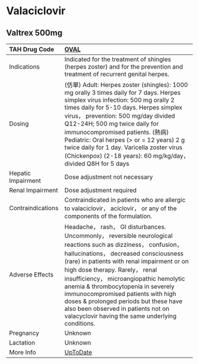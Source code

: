 # Valaciclovir

## Valtrex 500mg

| TAH Drug Code      | [OVAL](https://www.tahsda.org.tw/drugs/hissearch.php?drug_code=OVAL)                                                                                                                                                                                                                                                                                                                                                                                                                                 |
|:-------------------|:-----------------------------------------------------------------------------------------------------------------------------------------------------------------------------------------------------------------------------------------------------------------------------------------------------------------------------------------------------------------------------------------------------------------------------------------------------------------------------------------------------|
| Indications        | Indicated for the treatment of shingles (herpes zoster) and for the prevention and treatment of recurrent genital herpes.                                                                                                                                                                                                                                                                                                                                                                            |
| Dosing             | (仿單) Adult: Herpes zoster (shingles): 1000 mg orally 3 times daily for 7 days. Herpes simplex virus infection: 500 mg orally 2 times daily for 5-10 days. Herpes simplex virus， prevention: 500 mg/day divided Q12-24H; 500 mg twice daily for immunocompromised patients. (熱病) Pediatric: Oral herpes (> or = 12 years) 2 g twice daily for 1 day. Varicella zoster virus (Chickenpox) (2-18 years): 60 mg/kg/day， divided Q8H for 5 days                                                     |
| Hepatic Impairment | Dose adjustment not necessary                                                                                                                                                                                                                                                                                                                                                                                                                                                                        |
| Renal Impairment   | Dose adjustment required                                                                                                                                                                                                                                                                                                                                                                                                                                                                             |
| Contraindications  | Contraindicated in patients who are allergic to valaciclovir， aciclovir， or any of the components of the formulation.                                                                                                                                                                                                                                                                                                                                                                              |
| Adverse Effects    | Headache， rash， GI disturbances. Uncommonly， reversible neurological reactions such as dizziness， confusion， hallucinations， decreased consciousness (rare) in patients with renal impairment or on high dose therapy. Rarely， renal insufficiency， microangiopathic hemolytic anemia & thrombocytopenia in severely immunocompromised patients with high doses & prolonged periods but these have also been observed in patients not on valacyclovir having the same underlying conditions. |
| Pregnancy          | Unknown                                                                                                                                                                                                                                                                                                                                                                                                                                                                                              |
| Lactation          | Unknown                                                                                                                                                                                                                                                                                                                                                                                                                                                                                              |
| More Info          | [UpToDate](https://www.uptodate.com/contents/valacyclovir-drug-information)                                                                                                                                                                                                                                                                                                                                                                                                                          |

